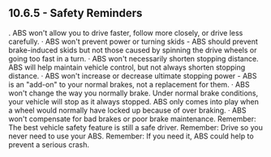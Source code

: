 ## 10.6.5 - Safety Reminders
. ABS won't allow you to drive faster, follow more closely, or drive less carefully.
· ABS won't prevent power or turning skids - ABS should prevent brake-induced skids but not those caused by spinning the drive wheels or going too fast in a turn.
· ABS won't necessarily shorten stopping distance. ABS will help maintain vehicle control, but not always shorten stopping distance.
· ABS won't increase or decrease ultimate stopping power - ABS is an "add-on" to your normal brakes, not a replacement for them.
· ABS won't change the way you normally brake. Under normal brake conditions, your vehicle will stop as it always stopped. ABS only comes into play when a wheel would normally have locked up because of over braking.
· ABS won't compensate for bad brakes or poor brake maintenance.
Remember: The best vehicle safety feature is still a safe driver. Remember: Drive so you never need to use your ABS. Remember: If you need it, ABS could help to prevent a serious crash.